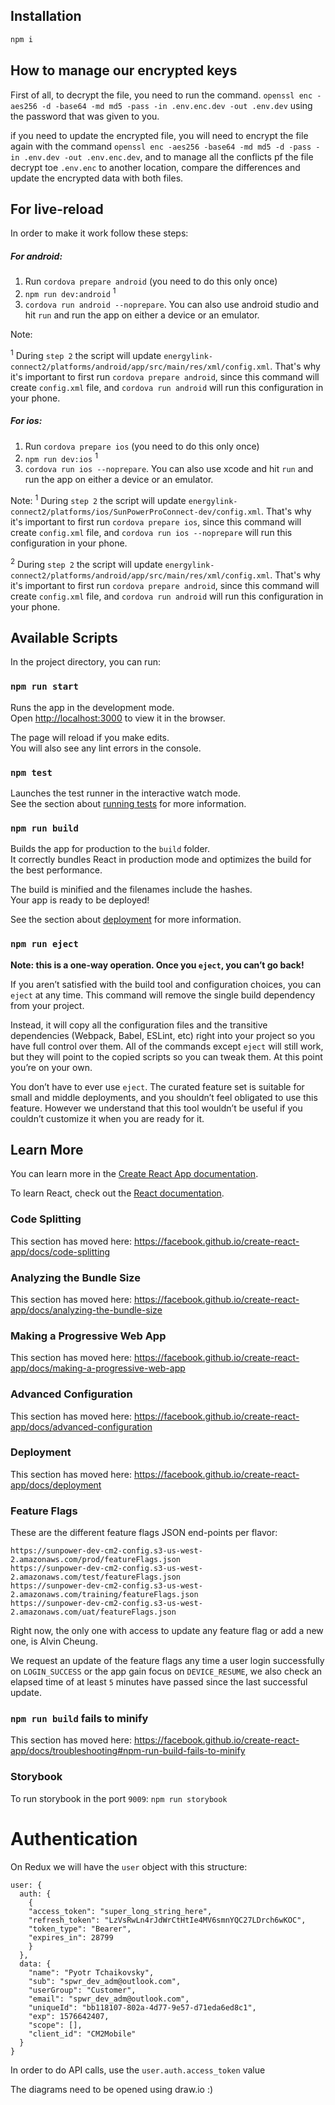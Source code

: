 ## Installation

```bash
npm i
```


## How to manage our encrypted keys

First of all, to decrypt the file, you need to run the command.
`openssl enc -aes256 -d -base64 -md md5 -pass -in .env.enc.dev -out .env.dev`
using the password that was given to you.

if you need to update the encrypted file, you will need to encrypt the file again with the command
`openssl enc -aes256 -base64 -md md5 -d -pass -in .env.dev -out .env.enc.dev`,
and to manage all the conflicts pf the file decrypt toe `.env.enc` to another location,
compare the differences and update the encrypted data with both files.

## For live-reload

In order to make it work follow these steps:

##### For android:
1) Run `cordova prepare android` (you need to do this only once)
2) `npm run dev:android` <sup>1</sup>
3) `cordova run android --noprepare`. You can also use android studio and hit `run` and run the app on either a device or an emulator.

Note:

 <sup>1</sup> During `step 2` the script will update `energylink-connect2/platforms/android/app/src/main/res/xml/config.xml`.
 That's why it's important to first run `cordova prepare android`, since this command will create `config.xml` file,
 and `cordova run android` will run this configuration in your phone.

##### For ios:
1) Run `cordova prepare ios` (you need to do this only once)
2) `npm run dev:ios` <sup>1</sup>
3) `cordova run ios --noprepare`. You can also use xcode and hit `run` and run the app on either a device or an emulator.

Note:
 <sup>1</sup> During `step 2` the script will update `energylink-connect2/platforms/ios/SunPowerProConnect-dev/config.xml`.
 That's why it's important to first run `cordova prepare ios`, since this command will create `config.xml` file,
 and `cordova run ios --noprepare` will run this configuration in your phone.


 <sup>2</sup> During `step 2` the script will update `energylink-connect2/platforms/android/app/src/main/res/xml/config.xml`.
 That's why it's important to first run `cordova prepare android`, since this command will create `config.xml` file,
 and `cordova run android` will run this configuration in your phone.

## Available Scripts

In the project directory, you can run:

### `npm run start`

Runs the app in the development mode.<br>
Open [http://localhost:3000](http://localhost:3000) to view it in the browser.

The page will reload if you make edits.<br>
You will also see any lint errors in the console.

### `npm test`

Launches the test runner in the interactive watch mode.<br>
See the section about [running tests](https://facebook.github.io/create-react-app/docs/running-tests) for more information.

### `npm run build`

Builds the app for production to the `build` folder.<br>
It correctly bundles React in production mode and optimizes the build for the best performance.

The build is minified and the filenames include the hashes.<br>
Your app is ready to be deployed!

See the section about [deployment](https://facebook.github.io/create-react-app/docs/deployment) for more information.

### `npm run eject`

**Note: this is a one-way operation. Once you `eject`, you can’t go back!**

If you aren’t satisfied with the build tool and configuration choices, you can `eject` at any time. This command will remove the single build dependency from your project.

Instead, it will copy all the configuration files and the transitive dependencies (Webpack, Babel, ESLint, etc) right into your project so you have full control over them. All of the commands except `eject` will still work, but they will point to the copied scripts so you can tweak them. At this point you’re on your own.

You don’t have to ever use `eject`. The curated feature set is suitable for small and middle deployments, and you shouldn’t feel obligated to use this feature. However we understand that this tool wouldn’t be useful if you couldn’t customize it when you are ready for it.

## Learn More

You can learn more in the [Create React App documentation](https://facebook.github.io/create-react-app/docs/getting-started).

To learn React, check out the [React documentation](https://reactjs.org/).

### Code Splitting

This section has moved here: https://facebook.github.io/create-react-app/docs/code-splitting

### Analyzing the Bundle Size

This section has moved here: https://facebook.github.io/create-react-app/docs/analyzing-the-bundle-size

### Making a Progressive Web App

This section has moved here: https://facebook.github.io/create-react-app/docs/making-a-progressive-web-app

### Advanced Configuration

This section has moved here: https://facebook.github.io/create-react-app/docs/advanced-configuration

### Deployment

This section has moved here: https://facebook.github.io/create-react-app/docs/deployment

### Feature Flags

These are the different feature flags JSON end-points per flavor:

```
https://sunpower-dev-cm2-config.s3-us-west-2.amazonaws.com/prod/featureFlags.json
https://sunpower-dev-cm2-config.s3-us-west-2.amazonaws.com/test/featureFlags.json
https://sunpower-dev-cm2-config.s3-us-west-2.amazonaws.com/training/featureFlags.json
https://sunpower-dev-cm2-config.s3-us-west-2.amazonaws.com/uat/featureFlags.json
```

Right now, the only one with access to update any feature flag or add a new one, is Alvin Cheung.

We request an update of the feature flags any time a user login successfully on `LOGIN_SUCCESS` or the app gain focus on
`DEVICE_RESUME`, we also check an elapsed time of at least `5` minutes have passed since the last successful update.

### `npm run build` fails to minify

This section has moved here: https://facebook.github.io/create-react-app/docs/troubleshooting#npm-run-build-fails-to-minify

### Storybook

To run storybook in the port `9009`:
`npm run storybook`

# Authentication

On Redux we will have the `user` object with this structure:
```
user: {
  auth: {
    {
    "access_token": "super_long_string_here",
    "refresh_token": "LzVsRwLn4rJdWrCtHtIe4MV6smnYQC27LDrch6wKOC",
    "token_type": "Bearer",
    "expires_in": 28799
    }
  },
  data: {
    "name": "Pyotr Tchaikovsky",
    "sub": "spwr_dev_adm@outlook.com",
    "userGroup": "Customer",
    "email": "spwr_dev_adm@outlook.com",
    "uniqueId": "bb118107-802a-4d77-9e57-d71eda6ed8c1",
    "exp": 1576642407,
    "scope": [],
    "client_id": "CM2Mobile"
  }
}
```
In order to do API calls, use the `user.auth.access_token` value


The diagrams need to be opened using draw.io :)

